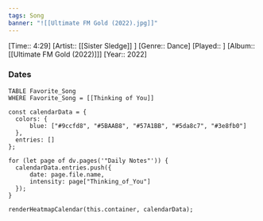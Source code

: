 ```yaml
---
tags: Song  
banner: "![[Ultimate FM Gold (2022).jpg]]"
---
```

[Time:: 4:29]
[Artist:: [[Sister Sledge]] ]
[Genre:: Dance]
[Played:: ]
[Album:: [[Ultimate FM Gold (2022)]]]
[Year:: 2022]
### Dates
````dataview
TABLE Favorite_Song
WHERE Favorite_Song = [[Thinking of You]]
````
  ```dataviewjs
const calendarData = { 
	colors: { 
		blue: ["#9ccfd8", "#5BAAB8", "#57A1BB", "#5da8c7", "#3e8fb0"] 
	}, 
	entries: [] 
}; 

for (let page of dv.pages('"Daily Notes"')) { 
	calendarData.entries.push({ 
		date: page.file.name, 
		intensity: page["Thinking_of_You"]
	}); 
} 

renderHeatmapCalendar(this.container, calendarData);
```
